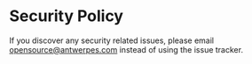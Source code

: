 # Security Policy

If you discover any security related issues, please email opensource@antwerpes.com instead of using the issue tracker.
